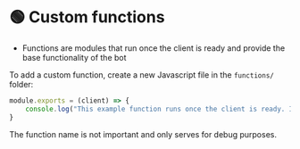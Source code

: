 # 🟢 Custom functions
  
- Functions are modules that run once the client is ready and provide the base functionality of the bot

To add a custom function, create a new Javascript file in the `functions/` folder:
```js
module.exports = (client) => {
    console.log("This example function runs once the client is ready. It can utilize the client.");
}
```
The function name is not important and only serves for debug purposes.

<!-- ## What you need to know
1.  -->
